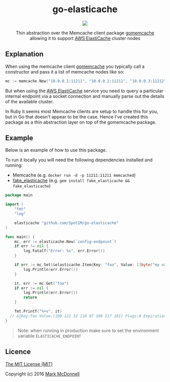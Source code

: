 <h1 align="center">go-elasticache</h1>

<p align="center">
  <img src="https://img.shields.io/badge/Completed-100%25-green.svg?style=flat-square">
</p>

<p align="center">
  Thin abstraction over the Memcache client package <a href="https://github.com/bradfitz/gomemcache">gomemcache</a><br>
  allowing it to support <a href="https://aws.amazon.com/elasticache/">AWS ElastiCache</a> cluster nodes
</p>

## Explanation

When using the memcache client [gomemcache](https://github.com/bradfitz/gomemcache) you typically call a constructor and pass it a list of memcache nodes like so:

```go
mc := memcache.New("10.0.0.1:11211", "10.0.0.2:11211", "10.0.0.3:11212")
```

But when using the [AWS ElastiCache](https://aws.amazon.com/elasticache/) service you need to query a particular internal endpoint via a socket connection and manually parse out the details of the available cluster.

In Ruby it seems most Memcache clients are setup to handle this for you, but in Go that doesn't appear to be the case. Hence I've created this package as a thin abstraction layer on top of the gomemcache package.

## Example

Below is an example of how to use this package. 

To run it locally you will need the following dependencies installed and running:

- Memcache (e.g. `docker run -d -p 11211:11211 memcached`)
- [fake_elasticache](https://github.com/stevenjack/fake_elasticache) (e.g. `gem install fake_elasticache && fake_elasticache`)

```go
package main

import (
	"fmt"
	"log"

	elasticache "github.com/SpotIM/go-elasticache"
)

func main() {
	mc, err := elasticache.New(`config-endpoint`)
	if err != nil {
		log.Fatalf("Error: %s", err.Error())
	}

	if err := mc.Set(&elasticache.Item{Key: "foo", Value: []byte("my value")}); err != nil {
		log.Println(err.Error())
	}

	it, err := mc.Get("foo")
	if err != nil {
		log.Println(err.Error())
		return
	}

	fmt.Printf("%+v", it) 
  // &{Key:foo Value:[109 121 32 118 97 108 117 101] Flags:0 Expiration:0 casid:9}
}
```

> Note: when running in production make sure to set the environment variable `ELASTICACHE_ENDPOINT`

## Licence

[The MIT License (MIT)](http://opensource.org/licenses/MIT)

Copyright (c) 2016 [Mark McDonnell](http://twitter.com/integralist)
